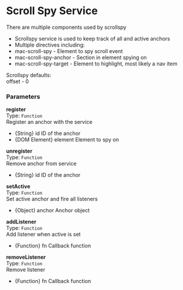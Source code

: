 
Scroll Spy Service
===
There are multiple components used by scrollspy  
- Scrollspy service is used to keep track of all and active anchors  
- Multiple directives including:  
- mac-scroll-spy - Element to spy scroll event  
- mac-scroll-spy-anchor - Section in element spying on  
- mac-scroll-spy-target - Element to highlight, most likely a nav item  
  
Scrollspy defaults:  
offset - 0  
  
  
### Parameters
**register**  
Type: `Function`  
Register an anchor with the service  
- {String} id ID of the anchor  
- {DOM Element} element Element to spy on  
  
  
**unregister**  
Type: `Function`  
Remove anchor from service  
- {String} id ID of the anchor  
  
  
**setActive**  
Type: `Function`  
Set active anchor and fire all listeners  
- {Object} anchor Anchor object  
  
  
**addListener**  
Type: `Function`  
Add listener when active is set  
- {Function} fn Callback function  
  
  
**removeListener**  
Type: `Function`  
Remove listener  
- {Function} fn Callback function  
  

